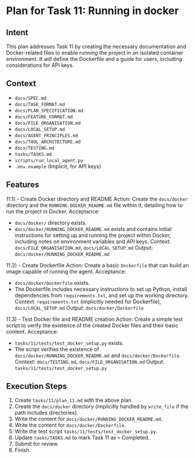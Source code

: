# Plan for Task 11: Running in docker

## Intent
This plan addresses Task 11 by creating the necessary documentation and Docker-related files to enable running the project in an isolated container environment. It will define the Dockerfile and a guide for users, including considerations for API keys.

## Context
- `docs/SPEC.md`
- `docs/TASK_FORMAT.md`
- `docs/PLAN_SPECIFICATION.md`
- `docs/FEATURE_FORMAT.md`
- `docs/FILE_ORGANISATION.md`
- `docs/LOCAL_SETUP.md`
- `docs/AGENT_PRINCIPLES.md`
- `docs/TOOL_ARCHITECTURE.md`
- `docs/TESTING.md`
- `tasks/TASKS.md`
- `scripts/run_local_agent.py`
- `.env.example` (Implicit, for API keys)

## Features

11.1) - Create Docker directory and README
   Action: Create the `docs/docker` directory and the `RUNNING_DOCKER_README.md` file within it, detailing how to run the project in Docker.
   Acceptance:
   - `docs/docker/` directory exists.
   - `docs/docker/RUNNING_DOCKER_README.md` exists and contains initial instructions for setting up and running the project within Docker, including notes on environment variables and API keys.
   Context: `docs/FILE_ORGANISATION.md`, `docs/LOCAL_SETUP.md`
   Output: `docs/docker/RUNNING_DOCKER_README.md`

11.2) - Create Dockerfile
   Action: Create a basic `Dockerfile` that can build an image capable of running the agent.
   Acceptance:
   - `docs/docker/Dockerfile` exists.
   - The Dockerfile includes necessary instructions to set up Python, install dependencies from `requirements.txt`, and set up the working directory.
   Context: `requirements.txt` (implicitly needed for Dockerfile), `docs/LOCAL_SETUP.md`
   Output: `docs/docker/Dockerfile`

11.3) - Test Docker file and README creation
   Action: Create a simple test script to verify the existence of the created Docker files and their basic content.
   Acceptance:
   - `tasks/11/tests/test_docker_setup.py` exists.
   - The script verifies the existence of `docs/docker/RUNNING_DOCKER_README.md` and `docs/docker/Dockerfile`.
   Context: `docs/TESTING.md`, `docs/FILE_ORGANISATION.md`
   Output: `tasks/11/tests/test_docker_setup.py`

## Execution Steps
1) Create `tasks/11/plan_11.md` with the above plan.
2) Create the `docs/docker` directory (implicitly handled by `write_file` if the path includes directories).
3) Write the content for `docs/docker/RUNNING_DOCKER_README.md`.
4) Write the content for `docs/docker/Dockerfile`.
5) Write the test script `tasks/11/tests/test_docker_setup.py`.
6) Update `tasks/TASKS.md` to mark Task 11 as `+` Completed.
7) Submit for review.
8) Finish.
